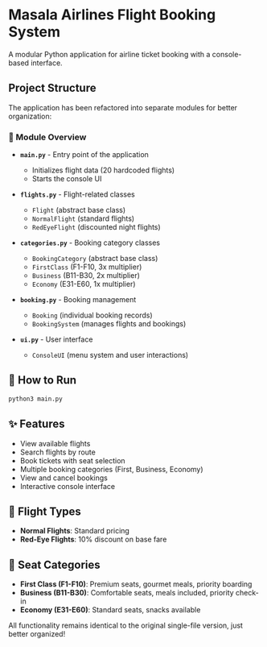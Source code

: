 # Masala Airlines Flight Booking System

A modular Python application for airline ticket booking with a console-based interface.

## Project Structure

The application has been refactored into separate modules for better organization:

### 📁 Module Overview

- **`main.py`** - Entry point of the application
  - Initializes flight data (20 hardcoded flights)
  - Starts the console UI

- **`flights.py`** - Flight-related classes
  - `Flight` (abstract base class)
  - `NormalFlight` (standard flights)
  - `RedEyeFlight` (discounted night flights)

- **`categories.py`** - Booking category classes
  - `BookingCategory` (abstract base class)
  - `FirstClass` (F1-F10, 3x multiplier)
  - `Business` (B11-B30, 2x multiplier)
  - `Economy` (E31-E60, 1x multiplier)

- **`booking.py`** - Booking management
  - `Booking` (individual booking records)
  - `BookingSystem` (manages flights and bookings)

- **`ui.py`** - User interface
  - `ConsoleUI` (menu system and user interactions)

## 🚀 How to Run

```bash
python3 main.py
```

## ✨ Features

- View available flights
- Search flights by route
- Book tickets with seat selection
- Multiple booking categories (First, Business, Economy)
- View and cancel bookings
- Interactive console interface

## 🎯 Flight Types

- **Normal Flights**: Standard pricing
- **Red-Eye Flights**: 10% discount on base fare

## 💺 Seat Categories

- **First Class (F1-F10)**: Premium seats, gourmet meals, priority boarding
- **Business (B11-B30)**: Comfortable seats, meals included, priority check-in
- **Economy (E31-E60)**: Standard seats, snacks available

All functionality remains identical to the original single-file version, just better organized!
